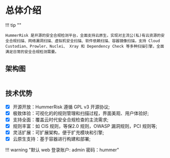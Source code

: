 # 总体介绍

!!! tip ""

    HummerRisk 是开源的安全合规检测平台，全面支持云原生，实现对主流公(私)有云资源的安全合规扫描、网络漏洞扫描、虚拟机安全扫描、软件依赖扫描、容器镜像扫描，支持 Cloud Custodian、Prowler、Nuclei、 Xray 和 Dependency Check 等多种扫描引擎，全面满足日常的安全合规检测需要。


## 架构图

<img src="https://hummerrisk-1312321453.cos.ap-beijing.myqcloud.com/architecture.png" alt="">

## 技术优势

- [x] 开源开放：HummerRisk 遵循 GPL v3 开源协议;
- [x] 极致体验：可视化的的规则管理和扫描过程，界面美观、用户体验好;
- [x] 支持全面：覆盖云时代安全合规检查的主流需求;
- [x] 规则丰富：如 CIS 规则，等保2.0 规则，OWASP 漏洞规则，PCI 规则等;
- [x] 灵活扩展：可扩展架构，便于扩充模块和引擎;
- [x] 云原生支持：基于容器进行构建和部署;

!!! warning "默认 web 登录账户: admin 密码：hummer"
